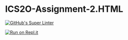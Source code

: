 # ICS2O-Assignment-2.HTML

[![GitHub's Super Linter](https://github.com/Brayden-Blank/ICS2O-Assignment-2.HTML/actions/workflows/main.yml/badge.svg)](https://github.com/Brayden-Blank/ICS2O-Assignment-2.HTML/actions/workflows/main.yml)

[![Run on Repl.it](https://repl.it/badge/github/<OWNER>/<REPOSITORY>)](https://repl.it/github/<OWNER>/<REPOSITORY>)
